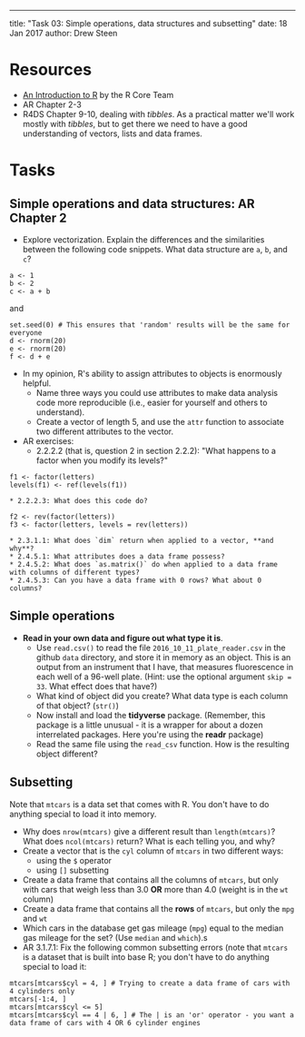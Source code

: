 ---
title: "Task 03: Simple operations, data structures and subsetting"
date: 18 Jan 2017
author: Drew Steen

# Resources
* [An Introduction to R](https://cran.r-project.org/doc/manuals/r-release/R-intro.pdf "R Introduction") by the R Core Team
* AR Chapter 2-3
* R4DS Chapter 9-10, dealing with *tibbles*. As a practical matter we'll work mostly with *tibbles*, but to get there we need to have a good understanding of vectors, lists and data frames.

# Tasks

## Simple operations and data structures: AR Chapter 2
* Explore vectorization. Explain the differences and the similarities between the following code snippets. What data structure are `a`, `b`, and `c`?
```
a <- 1
b <- 2
c <- a + b
```
and 
```
set.seed(0) # This ensures that 'random' results will be the same for everyone
d <- rnorm(20)
e <- rnorm(20)
f <- d + e
```
* In my opinion, R's ability to assign attributes to objects is enormously helpful. 
    * Name three ways you could use attributes to make data analysis code more reproducible (i.e., easier for yourself and others to understand). 
    * Create a vector of length 5, and use the `attr` function to associate two different attributes to the vector.
* AR exercises:
    * 2.2.2.2 (that is, question 2 in section 2.2.2): "What happens to a factor when you modify its levels?"
```
f1 <- factor(letters)
levels(f1) <- ref(levels(f1))
```
    * 2.2.2.3: What does this code do?
```
f2 <- rev(factor(letters))
f3 <- factor(letters, levels = rev(letters))
```
    * 2.3.1.1: What does `dim` return when applied to a vector, **and why**?
    * 2.4.5.1: What attributes does a data frame possess?
    * 2.4.5.2: What does `as.matrix()` do when applied to a data frame with columns of different types?
    * 2.4.5.3: Can you have a data frame with 0 rows? What about 0 columns?
    

## Simple operations
* **Read in your own data and figure out what type it is**.
    * Use `read.csv()` to read the file `2016_10_11_plate_reader.csv` in the github `data` directory, and store it in memory as an object. This is an output from an instrument that I have, that measures fluorescence in each well of a 96-well plate. (Hint: use the optional argument `skip = 33`. What effect does that have?)
    * What kind of object did you create? What data type is each column of that object? (`str()`)
    * Now install and load the **tidyverse** package. (Remember, this package is a little unusual - it is a wrapper for about a dozen interrelated packages. Here you're using the **readr** package)
    * Read the same file using the `read_csv` function. How is the resulting object different?

## Subsetting
Note that `mtcars` is a data set that comes with R. You don't have to do anything special to load it into memory.
* Why does `nrow(mtcars)` give a different result than `length(mtcars)`? What does `ncol(mtcars)` return? What is each telling you, and why? 
* Create a vector that is the `cyl` column of `mtcars` in two different ways:
    * using the `$` operator
    * using `[]` subsetting
* Create a data frame that contains all the columns of `mtcars`, but only with cars that weigh less than 3.0 **OR** more than 4.0 (weight is in the `wt` column)
* Create a data frame that contains all the **rows** of `mtcars`, but only the `mpg` and `wt`
* Which cars in the database get gas mileage (`mpg`) equal to the median gas mileage for the set? (Use `median` and `which`).s
* AR 3.1.7.1: Fix the following common subsetting errors (note that `mtcars` is a dataset that is built into base R; you don't have to do anything special to load it:
```
mtcars[mtcars$cyl = 4, ] # Trying to create a data frame of cars with 4 cylinders only
mtcars[-1:4, ]
mtcars[mtcars$cyl <= 5]
mtcars[mtcars$cyl == 4 | 6, ] # The | is an 'or' operator - you want a data frame of cars with 4 OR 6 cylinder engines
```


